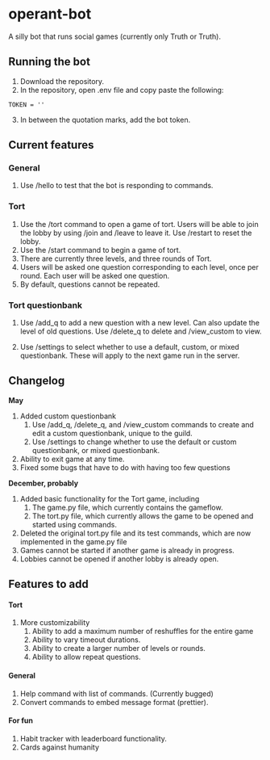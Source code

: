 # operant-bot

A silly bot that runs social games (currently only Truth or Truth).

## Running the bot

1) Download the repository.
2) In the repository, open .env file and copy paste the following:
```
TOKEN = ''
```
3) In between the quotation marks, add the bot token.

## Current features
### General
1) Use /hello to test that the bot is responding to commands.

### Tort
1) Use the /tort command to open a game of tort. Users will be able to join the lobby by using /join and /leave to leave it. Use /restart to reset the lobby.
2) Use the /start command to begin a game of tort.
3) There are currently three levels, and three rounds of Tort. 
4) Users will be asked one question corresponding to each level, once per round. Each user will be asked one question. 
5) By default, questions cannot be repeated.

### Tort questionbank
1) Use /add_q to add a new question with a new level. Can also update the level of old questions. Use /delete_q to delete and /view_custom to view.
2. Use /settings to select whether to use a default, custom, or mixed questionbank. These will apply to the next game run in the server.

## Changelog
**May**
1) Added custom questionbank
    1. Use /add_q, /delete_q, and /view_custom commands to create and edit a custom questionbank, unique to the guild.
    2. Use /settings to change whether to use the default or custom questionbank, or mixed questionbank.
2) Ability to exit game at any time.
3) Fixed some bugs that have to do with having too few questions

**December, probably**
1) Added basic functionality for the Tort game, including
    1. The game.py file, which currently contains the gameflow.
    2. The tort.py file, which currently allows the game to be opened and started using commands.
2) Deleted the original tort.py file and its test commands, which are now implemented in the game.py file
3) Games cannot be started if another game is already in progress.
4) Lobbies cannot be opened if another lobby is already open.

## Features to add
#### Tort
1) More customizability
    1. Ability to add a maximum number of reshuffles for the entire game
    2. Ability to vary timeout durations.
    3. Ability to create a larger number of levels or rounds.
    4. Ability to allow repeat questions.

#### General
1) Help command with list of commands. (Currently bugged)
2) Convert commands to embed message format (prettier).

#### For fun
1) Habit tracker with leaderboard functionality.
2) Cards against humanity
